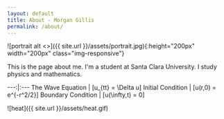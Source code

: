 ```yaml
---
layout: default
title: About - Morgan Gillis
permalink: /about/
---
```


![portrait alt <>]({{ site.url }}/assets/portrait.jpg){:height="200px" width="200px" class="img-responsive"}

This is the page about me. I'm a student at Santa Clara University. I study physics and mathematics.

---:|:---
The Wave Equation | \[u_{tt} = \Delta u\]
Initial Condition | \[u(r,0) = e^{-r^2/2}\]
Boundary Condition | \[u(\infty,t) = 0\]

![heat]({{ site.url }}/assets/heat.gif)
